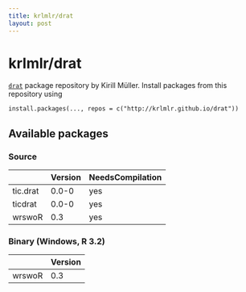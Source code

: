 ```yaml
---
title: krlmlr/drat
layout: post
---
```


# krlmlr/drat

[`drat`](https://github.com/eddelbuettel/drat) package repository by Kirill Müller.  Install packages from this repository using

```
install.packages(..., repos = c("http://krlmlr.github.io/drat"))
``` 

## Available packages

### Source


|         |Version |NeedsCompilation |
|:--------|:-------|:----------------|
|tic.drat |0.0-0   |yes              |
|ticdrat  |0.0-0   |yes              |
|wrswoR   |0.3     |yes              |

### Binary (Windows, R 3.2)


|       |Version |
|:------|:-------|
|wrswoR |0.3     |
